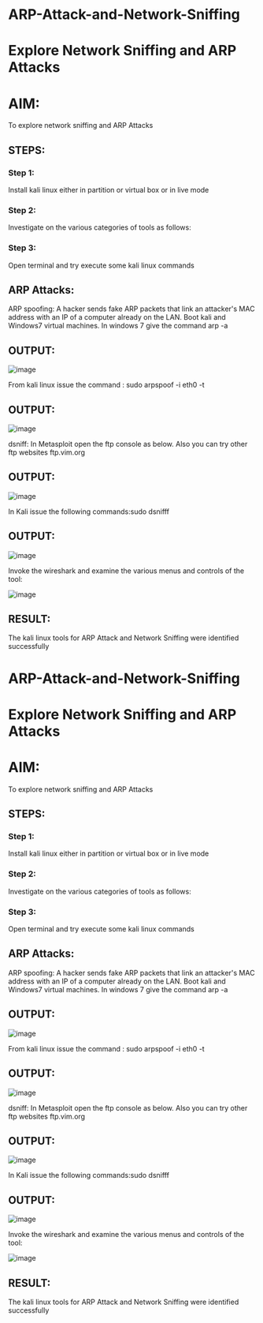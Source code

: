 # ARP-Attack-and-Network-Sniffing
# Explore Network Sniffing and ARP Attacks

# AIM:

To explore network sniffing and ARP Attacks

## STEPS:

### Step 1:

Install kali linux either in partition or virtual box or in live mode

### Step 2:

Investigate on the various categories of tools as follows:


### Step 3:
Open terminal and try execute some kali linux commands

## ARP Attacks:  
ARP spoofing: A hacker sends fake ARP packets that link an attacker's MAC address with an IP of a computer already on the LAN. 
Boot kali and Windows7 virtual machines.
In windows 7 give the command arp -a
## OUTPUT:

![image](https://github.com/NAVEENKUMAR4325/ARP-Attack-and-Network-Sniffing/assets/119479566/06ce9fa0-f4f9-47e1-a10c-90a3b2da0c01)


From kali linux issue the command :
sudo arpspoof -i eth0 -t <target system> <gateway>
## OUTPUT:

![image](https://github.com/NAVEENKUMAR4325/ARP-Attack-and-Network-Sniffing/assets/119479566/1ce58962-3fb5-4228-87ca-c7a21f110bae)


dsniff:
In Metasploit open the ftp console as below. Also you can try other ftp websites ftp.vim.org
## OUTPUT:

![image](https://github.com/NAVEENKUMAR4325/ARP-Attack-and-Network-Sniffing/assets/119479566/0706942a-3227-4b0b-a885-63cb24a3b927)




In Kali issue the following commands:sudo dsnifff
## OUTPUT:

![image](https://github.com/NAVEENKUMAR4325/ARP-Attack-and-Network-Sniffing/assets/119479566/c2559f1a-68c5-48a7-aa8d-ca1dba375e6a)



Invoke the wireshark and examine the various menus  and controls of the tool:

![image](https://github.com/NAVEENKUMAR4325/ARP-Attack-and-Network-Sniffing/assets/119479566/6959c32b-aee6-41c2-8084-75b5eea80fdc)


## RESULT:
The kali linux tools for ARP Attack and Network Sniffing were identified successfully
# ARP-Attack-and-Network-Sniffing
# Explore Network Sniffing and ARP Attacks

# AIM:

To explore network sniffing and ARP Attacks

## STEPS:

### Step 1:

Install kali linux either in partition or virtual box or in live mode

### Step 2:

Investigate on the various categories of tools as follows:


### Step 3:
Open terminal and try execute some kali linux commands

## ARP Attacks:  
ARP spoofing: A hacker sends fake ARP packets that link an attacker's MAC address with an IP of a computer already on the LAN. 
Boot kali and Windows7 virtual machines.
In windows 7 give the command arp -a
## OUTPUT:

![image](https://github.com/NAVEENKUMAR4325/ARP-Attack-and-Network-Sniffing/assets/119479566/06ce9fa0-f4f9-47e1-a10c-90a3b2da0c01)


From kali linux issue the command :
sudo arpspoof -i eth0 -t <target system> <gateway>
## OUTPUT:

![image](https://github.com/NAVEENKUMAR4325/ARP-Attack-and-Network-Sniffing/assets/119479566/1ce58962-3fb5-4228-87ca-c7a21f110bae)


dsniff:
In Metasploit open the ftp console as below. Also you can try other ftp websites ftp.vim.org
## OUTPUT:

![image](https://github.com/NAVEENKUMAR4325/ARP-Attack-and-Network-Sniffing/assets/119479566/0706942a-3227-4b0b-a885-63cb24a3b927)




In Kali issue the following commands:sudo dsnifff
## OUTPUT:

![image](https://github.com/NAVEENKUMAR4325/ARP-Attack-and-Network-Sniffing/assets/119479566/c2559f1a-68c5-48a7-aa8d-ca1dba375e6a)



Invoke the wireshark and examine the various menus  and controls of the tool:

![image](https://github.com/NAVEENKUMAR4325/ARP-Attack-and-Network-Sniffing/assets/119479566/6959c32b-aee6-41c2-8084-75b5eea80fdc)


## RESULT:
The kali linux tools for ARP Attack and Network Sniffing were identified successfully
